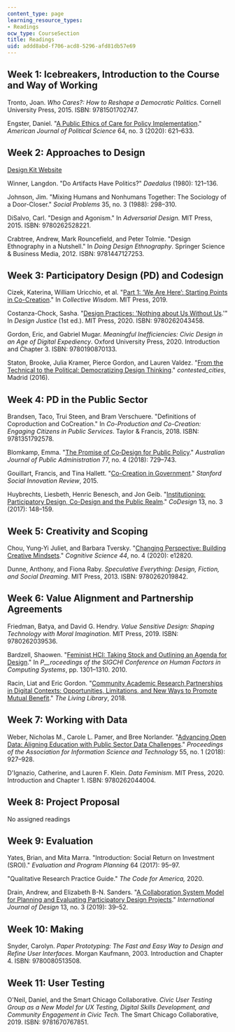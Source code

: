 ```yaml
---
content_type: page
learning_resource_types:
- Readings
ocw_type: CourseSection
title: Readings
uid: addd8abd-f706-acd8-5296-afd81db57e69
---
```


Week 1: Icebreakers, Introduction to the Course and Way of Working
------------------------------------------------------------------

Tronto, Joan. _Who Cares?: How to Reshape a Democratic Politics_. Cornell University Press, 2015. ISBN: 9781501702747.

Engster, Daniel. "[A Public Ethics of Care for Policy Implementation](https://doi.org/10.1111/ajps.12487)." _American Journal of Political Science_ 64, no. 3 (2020): 621–633.

Week 2: Approaches to Design
----------------------------

[Design Kit Website](https://www.designkit.org/methods)

Winner, Langdon. "Do Artifacts Have Politics?" _Daedalus_ (1980): 121–136.

Johnson, Jim. "Mixing Humans and Nonhumans Together: The Sociology of a Door-Closer." _Social Problems_ 35, no. 3 (1988): 298–310.

DiSalvo, Carl. "Design and Agonism." In _Adversarial Design._ MIT Press, 2015. ISBN: 9780262528221.

Crabtree, Andrew, Mark Rouncefield, and Peter Tolmie. "Design Ethnography in a Nutshell." In _Doing Design Ethnography_. Springer Science & Business Media, 2012. ISBN: 9781447127253.

Week 3: Participatory Design (PD) and Codesign
----------------------------------------------

Cizek, Katerina, William Uricchio, et al. "[Part 1: ‘We Are Here’: Starting Points in Co-Creation](https://wip.mitpress.mit.edu/pub/collective-wisdom-part-1/release/3)." In _Collective Wisdom_. MIT Press, 2019. 

Costanza-Chock, Sasha. "[Design Practices: 'Nothing about Us Without Us](https://design-justice.pubpub.org/pub/cfohnud7/release/2).'" In _Design Justice_ (1st ed.). MIT Press, 2020. ISBN: 9780262043458.

Gordon, Eric, and Gabriel Mugar. _Meaningful Inefficiencies: Civic Design in an Age of Digital Expediency_. Oxford University Press, 2020. Introduction and Chapter 3. ISBN: 9780190870133.

Staton, Brooke, Julia Kramer, Pierce Gordon, and Lauren Valdez. "[From the Technical to the Political: Democratizing Design Thinking](http://contested-cities.net/working-papers/2016/from-the-technical-to-the-political-democratizing-design-thinking/)." _contested\_cities_, Madrid (2016).

Week 4: PD in the Public Sector
-------------------------------

Brandsen, Taco, Trui Steen, and Bram Verschuere. "Definitions of Coproduction and CoCreation." In _Co-Production and Co-Creation: Engaging Citizens in Public Services_. Taylor & Francis, 2018. ISBN: 9781351792578.

Blomkamp, Emma. "[The Promise of Co‐Design for Public Policy](https://onlinelibrary.wiley.com/doi/full/10.1111/1467-8500.12310)." _Australian Journal of Public Administration_ 77, no. 4 (2018): 729–743.

Gouillart, Francis, and Tina Hallett. "[Co-Creation in Government](https://ssir.org/articles/entry/co_creation_in_government)." _Stanford Social Innovation Review_, 2015.

Huybrechts, Liesbeth, Henric Benesch, and Jon Geib. "[Institutioning: Participatory Design, Co-Design and the Public Realm](https://doi.org/10.1080/15710882.2017.1355006)." _CoDesign_ 13, no. 3 (2017): 148–159.

Week 5: Creativity and Scoping
------------------------------

Chou, Yung‐Yi Juliet, and Barbara Tversky. "[Changing Perspective: Building Creative Mindsets](https://doi.org/10.1111/cogs.12820)." _Cognitive Science 44_, no. 4 (2020): e12820.

Dunne, Anthony, and Fiona Raby. _Speculative Everything: Design, Fiction, and Social Dreaming_. MIT Press, 2013. ISBN: 9780262019842.

Week 6: Value Alignment and Partnership Agreements
--------------------------------------------------

Friedman, Batya, and David G. Hendry. _Value Sensitive Design: Shaping Technology with Moral Imagination_. MIT Press, 2019. ISBN: 9780262039536.

Bardzell, Shaowen. "[Feminist HCI: Taking Stock and Outlining an Agenda for Design](https://doi.org/10.1145/1753326.1753521)." In _P__roceedings of the SIGCHI Conference on Human Factors in Computing Systems_, pp. 1301–1310. 2010.

Racin, Liat and Eric Gordon. "[Community Academic Research Partnerships in Digital Contexts: Opportunities, Limitations, and New Ways to Promote Mutual Benefit](https://thelivinglib.org/community-academic-research-partnership-in-digital-contexts-opportunities-limitations-and-new-ways-to-promote-mutual-benefit/)." _The Living Library_, 2018.

Week 7: Working with Data
-------------------------

Weber, Nicholas M., Carole L. Pamer, and Bree Norlander. "[Advancing Open Data: Aligning Education with Public Sector Data Challenges](https://doi.org/10.1002/pra2.2018.14505501179)." _Proceedings of the Association for Information Science and Technology_ 55, no. 1 (2018): 927–928.

D'Ignazio, Catherine, and Lauren F. Klein. _Data Feminism_. MIT Press, 2020. Introduction and Chapter 1. ISBN: 9780262044004.

Week 8: Project Proposal
------------------------

No assigned readings

Week 9: Evaluation
------------------

Yates, Brian, and Mita Marra. "Introduction: Social Return on Investment (SROI)." _Evaluation and Program Planning_ 64 (2017): 95–97.

"Qualitative Research Practice Guide." _The Code for America,_ 2020.

Drain, Andrew, and Elizabeth B-N. Sanders. "[A Collaboration System Model for Planning and Evaluating Participatory Design Projects](http://ijdesign.org/index.php/IJDesign/article/view/3486)." _International Journal of Design_ 13, no. 3 (2019): 39–52.

Week 10: Making
---------------

Snyder, Carolyn. _Paper Prototyping: The Fast and Easy Way to Design and Refine User Interfaces_. Morgan Kaufmann, 2003. Introduction and Chapter 4. ISBN: 9780080513508.

Week 11: User Testing
---------------------

O'Neil, Daniel, and the Smart Chicago Collaborative. _Civic User Testing Group as a New Model for UX Testing, Digital Skills Development, and Community Engagement in Civic Tech._ The Smart Chicago Collaborative, 2019. ISBN: 9781670767851.